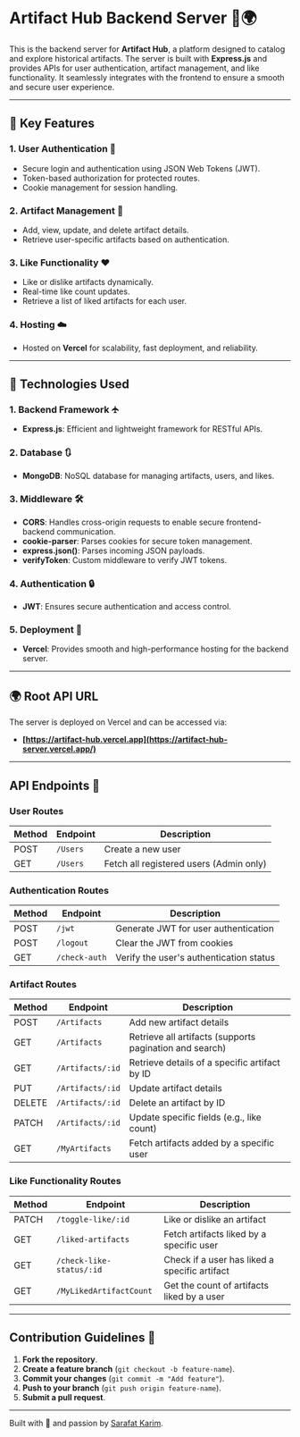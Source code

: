 # Artifact Hub Backend Server 🔺🌍

This is the backend server for **Artifact Hub**, a platform designed to catalog and explore historical artifacts. The server is built with **Express.js** and provides APIs for user authentication, artifact management, and like functionality. It seamlessly integrates with the frontend to ensure a smooth and secure user experience.

---

## 🌟 Key Features

### **1. User Authentication 🔐**

- Secure login and authentication using JSON Web Tokens (JWT).
- Token-based authorization for protected routes.
- Cookie management for session handling.

### **2. Artifact Management 📜**

- Add, view, update, and delete artifact details.
- Retrieve user-specific artifacts based on authentication.

### **3. Like Functionality ❤️**

- Like or dislike artifacts dynamically.
- Real-time like count updates.
- Retrieve a list of liked artifacts for each user.

### **4. Hosting ☁️**

- Hosted on **Vercel** for scalability, fast deployment, and reliability.

---

## 🔧 Technologies Used

### **1. Backend Framework 🛧️**

- **Express.js**: Efficient and lightweight framework for RESTful APIs.

### **2. Database 🔃**

- **MongoDB**: NoSQL database for managing artifacts, users, and likes.

### **3. Middleware 🛠️**

- **CORS**: Handles cross-origin requests to enable secure frontend-backend communication.
- **cookie-parser**: Parses cookies for secure token management.
- **express.json()**: Parses incoming JSON payloads.
- **verifyToken**: Custom middleware to verify JWT tokens.

### **4. Authentication 🔒**

- **JWT**: Ensures secure authentication and access control.

### **5. Deployment 🚀**

- **Vercel**: Provides smooth and high-performance hosting for the backend server.

---

## 🌍 Root API URL

The server is deployed on Vercel and can be accessed via:

- **[https://artifact-hub.vercel.app](https://artifact-hub-server.vercel.app/)**

---

## API Endpoints 🚀

### **User Routes**

| Method | Endpoint | Description                             |
| ------ | -------- | --------------------------------------- |
| POST   | `/Users` | Create a new user                       |
| GET    | `/Users` | Fetch all registered users (Admin only) |

### **Authentication Routes**

| Method | Endpoint      | Description                             |
| ------ | ------------- | --------------------------------------- |
| POST   | `/jwt`        | Generate JWT for user authentication    |
| POST   | `/logout`     | Clear the JWT from cookies              |
| GET    | `/check-auth` | Verify the user's authentication status |

### **Artifact Routes**

| Method | Endpoint         | Description                                             |
| ------ | ---------------- | ------------------------------------------------------- |
| POST   | `/Artifacts`     | Add new artifact details                                |
| GET    | `/Artifacts`     | Retrieve all artifacts (supports pagination and search) |
| GET    | `/Artifacts/:id` | Retrieve details of a specific artifact by ID           |
| PUT    | `/Artifacts/:id` | Update artifact details                                 |
| DELETE | `/Artifacts/:id` | Delete an artifact by ID                                |
| PATCH  | `/Artifacts/:id` | Update specific fields (e.g., like count)               |
| GET    | `/MyArtifacts`   | Fetch artifacts added by a specific user                |

### **Like Functionality Routes**

| Method | Endpoint                 | Description                                   |
| ------ | ------------------------ | --------------------------------------------- |
| PATCH  | `/toggle-like/:id`       | Like or dislike an artifact                   |
| GET    | `/liked-artifacts`       | Fetch artifacts liked by a specific user      |
| GET    | `/check-like-status/:id` | Check if a user has liked a specific artifact |
| GET    | `/MyLikedArtifactCount`  | Get the count of artifacts liked by a user    |

---

## Contribution Guidelines 🤝

1. **Fork the repository**.
2. **Create a feature branch** (`git checkout -b feature-name`).
3. **Commit your changes** (`git commit -m "Add feature"`).
4. **Push to your branch** (`git push origin feature-name`).
5. **Submit a pull request**.

---

Built with 💙 and passion by [Sarafat Karim](https://www.linkedin.com/in/sarafat-karim/).
